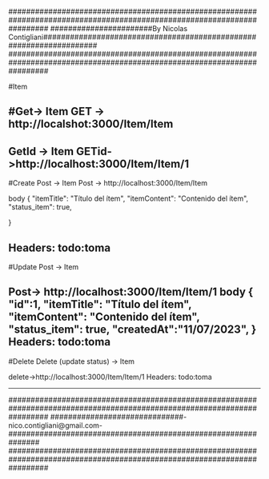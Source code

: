 
#########################################################################################################################
#######################By Nicolas Contigliani####################################################################
######################################################################################################################### 


#Item

#Get-> Item
GET -> http://localshot:3000/Item/Item
------------------------------

GetId -> Item
GETid->http://localhost:3000/Item/Item/1
------------------------------

#Create Post -> Item
Post -> http://localhost:3000/Item/Item

body 
{
    "itemTitle":   "Título del ítem",
    "itemContent": "Contenido del ítem",
    "status_item": true, 
 
}

Headers:    todo:toma
----------------------------------------
#Update Post -> Item

Post-> http://localhost:3000/Item/Item/1
body 
{  
   "id":1,
   "itemTitle":   "Título del ítem",
   "itemContent": "Contenido del ítem",
   "status_item": true, 
   "createdAt":"11/07/2023",
}
Headers:    todo:toma
--------------------------------------------------

#Delete Delete (update status) -> Item

delete->http://localhost:3000/Item/Item/1 
Headers:    todo:toma

---------------------------------------------------


#########################################################################################################################
##############################-nico.contigliani@gmail.com-############################################################### 
#########################################################################################################################
